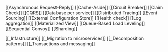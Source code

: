 [[Asynchronous Request-Reply]]
[[Cache-Aside]]
[[Circuit Breaker]]
[[Claim Check]]
[[CQRS]]
[[Database per service]]
[[Distributed Tracing]]
[[Event Sourcing]]
[[External Configuration Store]]
[[Health check]]
[[Log aggregation]]
[[Materialized View]]
[[Queue-Based Load Leveling]]
[[Sequential Convoy]]
[[Sharding]]

[[_Infastructure]]
[[_Migration to microservices]]
[[_Decomposition patterns]]
[[_Transactions and messaging]]